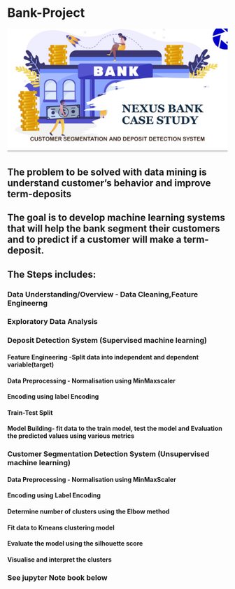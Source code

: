 # Bank-Project
![](Nexux_Bank_Case_Study.jpg)

## The problem to be solved with data mining is understand customer’s behavior and improve term-deposits

## The goal is to develop machine learning systems that will help the bank segment their customers and to predict if a customer will make a term-deposit.

## The Steps includes:
  ### Data Understanding/Overview - Data Cleaning,Feature Engineerng
  ### Exploratory Data Analysis
  ### Deposit Detection System (Supervised machine learning)
   #### Feature Engineering -Split data into independent and dependent variable(target)
   #### Data Preprocessing - Normalisation using MinMaxscaler
   #### Encoding using label Encoding
   #### Train-Test Split
   #### Model Building- fit data to the train model, test the model and Evaluation the predicted values using various metrics
  ### Customer Segmentation Detection System (Unsupervised machine learning)
   #### Data Preprocessing - Normalisation using MinMaxScaler
   #### Encoding using Label Encoding
   #### Determine number of clusters using the Elbow method
   #### Fit data to Kmeans clustering model
   #### Evaluate the model using the silhouette score
   #### Visualise and interpret the clusters

   ### See jupyter Note book below
   
  
  
